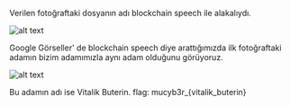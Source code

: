 Verilen fotoğraftaki dosyanın adı blockchain speech ile alakalıydı.

![alt text](https://github.com/MuCyberLab/CTF/blob/master/Stegano/files/300.jpg?raw=true)

Google Görseller' de blockchain speech diye arattığımızda ilk fotoğraftaki adamın bizim adamımızla aynı adam olduğunu görüyoruz.

![alt text](https://github.com/MuCyberLab/CTF/blob/master/Stegano/files/300-2.JPG?raw=true)

Bu adamın adı ise Vitalik Buterin. flag: mucyb3r_{vitalik_buterin}
